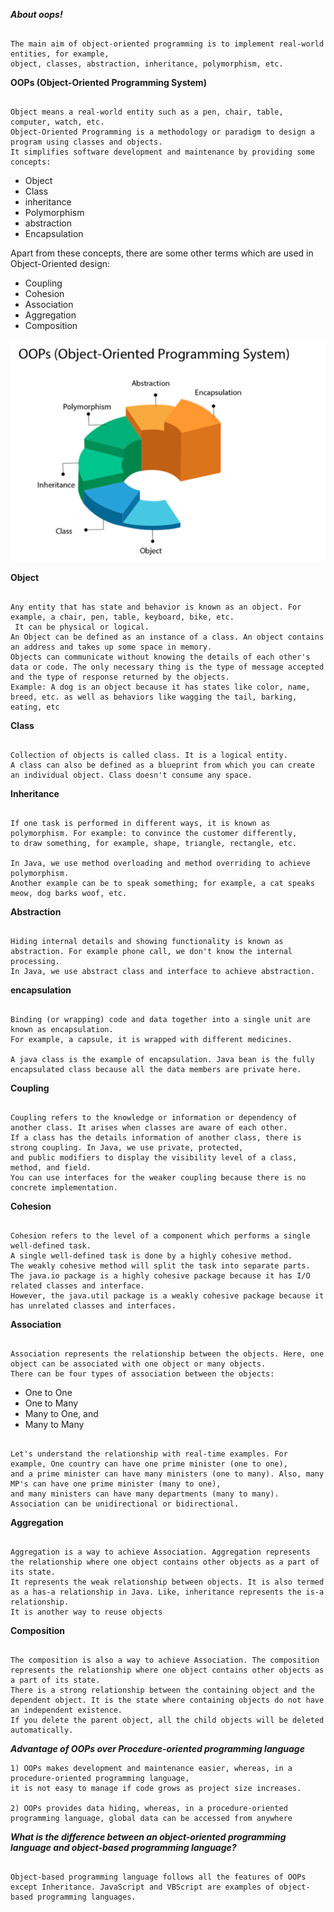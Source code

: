 ***About oops!***

```text

The main aim of object-oriented programming is to implement real-world entities, for example, 
object, classes, abstraction, inheritance, polymorphism, etc.

```

**OOPs (Object-Oriented Programming System)** 

```text

Object means a real-world entity such as a pen, chair, table, computer, watch, etc. 
Object-Oriented Programming is a methodology or paradigm to design a program using classes and objects. 
It simplifies software development and maintenance by providing some concepts:

```

- Object
- Class
- inheritance
- Polymorphism
- abstraction
- Encapsulation

Apart from these concepts, there are some other terms which are used in Object-Oriented design:

- Coupling
- Cohesion
- Association
- Aggregation
- Composition


![img_2.png](img/img_2.png)

**Object**

```text

Any entity that has state and behavior is known as an object. For example, a chair, pen, table, keyboard, bike, etc.
 It can be physical or logical.
An Object can be defined as an instance of a class. An object contains an address and takes up some space in memory. 
Objects can communicate without knowing the details of each other's data or code. The only necessary thing is the type of message accepted and the type of response returned by the objects.
Example: A dog is an object because it has states like color, name, breed, etc. as well as behaviors like wagging the tail, barking, eating, etc

```

**Class**

```text

Collection of objects is called class. It is a logical entity.
A class can also be defined as a blueprint from which you can create an individual object. Class doesn't consume any space.

```

**Inheritance**

```text

If one task is performed in different ways, it is known as polymorphism. For example: to convince the customer differently, 
to draw something, for example, shape, triangle, rectangle, etc.

In Java, we use method overloading and method overriding to achieve polymorphism.
Another example can be to speak something; for example, a cat speaks meow, dog barks woof, etc.

```


**Abstraction**

```text

Hiding internal details and showing functionality is known as abstraction. For example phone call, we don't know the internal processing.
In Java, we use abstract class and interface to achieve abstraction.

```


**encapsulation**

```text

Binding (or wrapping) code and data together into a single unit are known as encapsulation. 
For example, a capsule, it is wrapped with different medicines.

A java class is the example of encapsulation. Java bean is the fully encapsulated class because all the data members are private here.

```


**Coupling**

```text

Coupling refers to the knowledge or information or dependency of another class. It arises when classes are aware of each other. 
If a class has the details information of another class, there is strong coupling. In Java, we use private, protected,
and public modifiers to display the visibility level of a class, method, and field. 
You can use interfaces for the weaker coupling because there is no concrete implementation.

```

**Cohesion**

```text

Cohesion refers to the level of a component which performs a single well-defined task. 
A single well-defined task is done by a highly cohesive method. 
The weakly cohesive method will split the task into separate parts. 
The java.io package is a highly cohesive package because it has I/O related classes and interface. 
However, the java.util package is a weakly cohesive package because it has unrelated classes and interfaces.

```

**Association**

```text

Association represents the relationship between the objects. Here, one object can be associated with one object or many objects. 
There can be four types of association between the objects:

```
- One to One
- One to Many
- Many to One, and
- Many to Many

```text

Let's understand the relationship with real-time examples. For example, One country can have one prime minister (one to one),
and a prime minister can have many ministers (one to many). Also, many MP's can have one prime minister (many to one), 
and many ministers can have many departments (many to many).
Association can be unidirectional or bidirectional.

```

**Aggregation**

```text

Aggregation is a way to achieve Association. Aggregation represents the relationship where one object contains other objects as a part of its state. 
It represents the weak relationship between objects. It is also termed as a has-a relationship in Java. Like, inheritance represents the is-a relationship. 
It is another way to reuse objects

```

**Composition**

```text

The composition is also a way to achieve Association. The composition represents the relationship where one object contains other objects as a part of its state. 
There is a strong relationship between the containing object and the dependent object. It is the state where containing objects do not have an independent existence. 
If you delete the parent object, all the child objects will be deleted automatically.

```

***Advantage of OOPs over Procedure-oriented programming language***

```text
1) OOPs makes development and maintenance easier, whereas, in a procedure-oriented programming language, 
it is not easy to manage if code grows as project size increases.

2) OOPs provides data hiding, whereas, in a procedure-oriented programming language, global data can be accessed from anywhere

```

***What is the difference between an object-oriented programming language and object-based programming language?***

```text

Object-based programming language follows all the features of OOPs except Inheritance. JavaScript and VBScript are examples of object-based programming languages.

```





